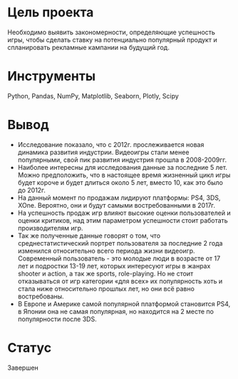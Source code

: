 # Цель проекта
Необходимо выявить закономерности, определяющие успешность игры, чтобы сделать ставку на потенциально популярный продукт и спланировать рекламные кампании на будущий год.
# Инструменты
Python, Pandas, NumPy, Matplotlib, Seaborn, Plotly, Scipy
# Вывод
- Исследование показало, что с 2012г. прослеживается новая динамика развития индустрии. Видеоигры стали менее популярными, свой пик развития индустрия прошла в 2008-2009гг.
- Наиболее интересны для исследования данные за последние 5 лет. Можно предположить, что в настоящее время жизненный цикл игры будет короче и будет длиться около 5 лет, вместо 10, как это было до 2012г.
- На данный момент по продажам лидируют платформы: PS4, 3DS, XOne. Вероятно, они и будут самыми востребованными в 2017г.
- На успешность продаж игр влияют высокие оценки пользователей и оценки критиков, над этим параметром успешности стоит работать производителям игр.
- Так же полученные данные говорят о том, что среднестатистический портрет пользователя за последние 2 года изменился относительно всего периода жизни видеоигр. Современный пользователь - это молодые люди в возрасте от 17 лет и подростки 13-19 лет, которых интересуют игры в жанрах shooter и action, а так же sports, role-playing. Но не стоит отказываться от игр категории «для всех» их популярность хоть и стала ниже относительно прошлых лет, но они всё равно востребованы.
- В Европе и Америке самой популярной платформой становится PS4, в Японии она не самая популярная, но находится на 2 месте по популярности после 3DS.
# Статус
Завершен
